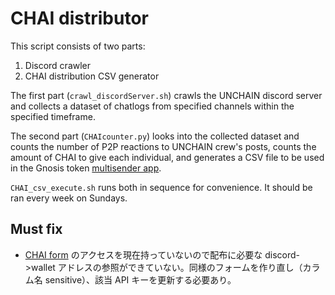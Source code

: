 # CHAI distributor

This script consists of two parts:

1. Discord crawler
2. CHAI distribution CSV generator

The first part (`crawl_discordServer.sh`) crawls the UNCHAIN discord server and collects a dataset of chatlogs from specified channels within the specified timeframe.

The second part (`CHAIcounter.py`) looks into the collected dataset and counts the number of P2P reactions to UNCHAIN crew's posts, counts the amount of CHAI to give each individual, and generates a CSV file to be used in the Gnosis token [multisender app](https://github.com/bh2smith/safe-airdrop).

`CHAI_csv_execute.sh` runs both in sequence for convenience. It should be ran every week on Sundays.

## Must fix

- [CHAI form](https://airtable.com/shrlc6B8wfHBiZmYV) のアクセスを現在持っていないので配布に必要な discord->wallet アドレスの参照ができていない。同様のフォームを作り直し（カラム名 sensitive）、該当 API キーを更新する必要あり。

